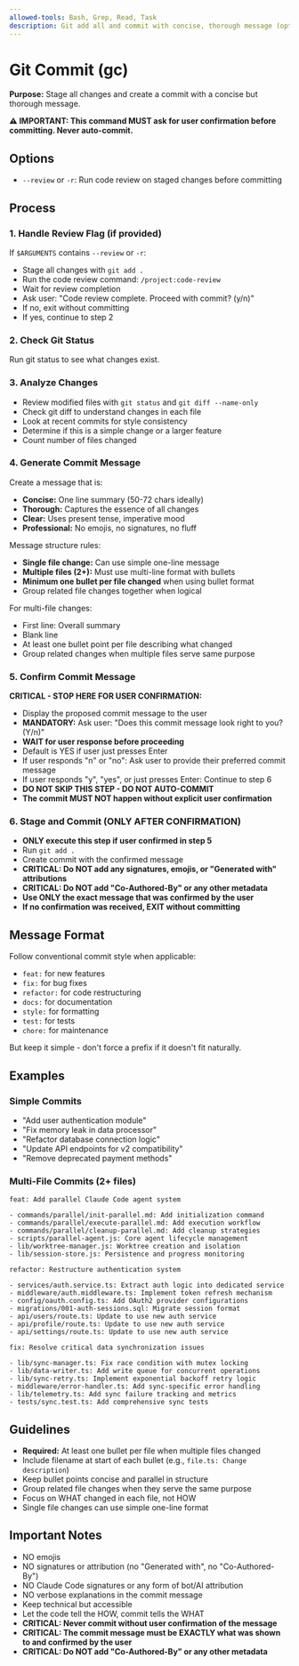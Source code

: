 ```yaml
---
allowed-tools: Bash, Grep, Read, Task
description: Git add all and commit with concise, thorough message (optional --review flag)
---
```


# Git Commit (gc)

**Purpose:** Stage all changes and create a commit with a concise but thorough message.

**⚠️ IMPORTANT: This command MUST ask for user confirmation before committing. Never auto-commit.**

## Options

- `--review` or `-r`: Run code review on staged changes before committing

## Process

### 1. Handle Review Flag (if provided)

If `$ARGUMENTS` contains `--review` or `-r`:
- Stage all changes with `git add .`
- Run the code review command: `/project:code-review`
- Wait for review completion
- Ask user: "Code review complete. Proceed with commit? (y/n)"
- If no, exit without committing
- If yes, continue to step 2

### 2. Check Git Status

Run git status to see what changes exist.

### 3. Analyze Changes

- Review modified files with `git status` and `git diff --name-only`
- Check git diff to understand changes in each file
- Look at recent commits for style consistency
- Determine if this is a simple change or a larger feature
- Count number of files changed

### 4. Generate Commit Message

Create a message that is:
- **Concise:** One line summary (50-72 chars ideally)
- **Thorough:** Captures the essence of all changes
- **Clear:** Uses present tense, imperative mood
- **Professional:** No emojis, no signatures, no fluff

Message structure rules:
- **Single file change:** Can use simple one-line message
- **Multiple files (2+):** Must use multi-line format with bullets
- **Minimum one bullet per file changed** when using bullet format
- Group related file changes together when logical

For multi-file changes:
- First line: Overall summary
- Blank line
- At least one bullet point per file describing what changed
- Group related changes when multiple files serve same purpose

### 5. Confirm Commit Message

**CRITICAL - STOP HERE FOR USER CONFIRMATION:**
- Display the proposed commit message to the user
- **MANDATORY:** Ask user: "Does this commit message look right to you? (Y/n)"
- **WAIT for user response before proceeding**
- Default is YES if user just presses Enter
- If user responds "n" or "no": Ask user to provide their preferred commit message
- If user responds "y", "yes", or just presses Enter: Continue to step 6
- **DO NOT SKIP THIS STEP - DO NOT AUTO-COMMIT**
- **The commit MUST NOT happen without explicit user confirmation**

### 6. Stage and Commit (ONLY AFTER CONFIRMATION)

- **ONLY execute this step if user confirmed in step 5**
- Run `git add .`
- Create commit with the confirmed message
- **CRITICAL: Do NOT add any signatures, emojis, or "Generated with" attributions**
- **CRITICAL: Do NOT add "Co-Authored-By" or any other metadata**
- **Use ONLY the exact message that was confirmed by the user**
- **If no confirmation was received, EXIT without committing**

## Message Format

Follow conventional commit style when applicable:
- `feat:` for new features
- `fix:` for bug fixes
- `refactor:` for code restructuring
- `docs:` for documentation
- `style:` for formatting
- `test:` for tests
- `chore:` for maintenance

But keep it simple - don't force a prefix if it doesn't fit naturally.

## Examples

### Simple Commits
- "Add user authentication module"
- "Fix memory leak in data processor"
- "Refactor database connection logic"
- "Update API endpoints for v2 compatibility"
- "Remove deprecated payment methods"

### Multi-File Commits (2+ files)
```
feat: Add parallel Claude Code agent system

- commands/parallel/init-parallel.md: Add initialization command
- commands/parallel/execute-parallel.md: Add execution workflow
- commands/parallel/cleanup-parallel.md: Add cleanup strategies
- scripts/parallel-agent.js: Core agent lifecycle management
- lib/worktree-manager.js: Worktree creation and isolation
- lib/session-store.js: Persistence and progress monitoring
```

```
refactor: Restructure authentication system

- services/auth.service.ts: Extract auth logic into dedicated service
- middleware/auth.middleware.ts: Implement token refresh mechanism
- config/oauth.config.ts: Add OAuth2 provider configurations
- migrations/001-auth-sessions.sql: Migrate session format
- api/users/route.ts: Update to use new auth service
- api/profile/route.ts: Update to use new auth service
- api/settings/route.ts: Update to use new auth service
```

```
fix: Resolve critical data synchronization issues

- lib/sync-manager.ts: Fix race condition with mutex locking
- lib/data-writer.ts: Add write queue for concurrent operations
- lib/sync-retry.ts: Implement exponential backoff retry logic
- middleware/error-handler.ts: Add sync-specific error handling
- lib/telemetry.ts: Add sync failure tracking and metrics
- tests/sync.test.ts: Add comprehensive sync tests
```

## Guidelines

- **Required:** At least one bullet per file when multiple files changed
- Include filename at start of each bullet (e.g., `file.ts: Change description`)
- Keep bullet points concise and parallel in structure
- Group related file changes when they serve the same purpose
- Focus on WHAT changed in each file, not HOW
- Single file changes can use simple one-line format

## Important Notes

- NO emojis
- NO signatures or attribution (no "Generated with", no "Co-Authored-By")
- NO Claude Code signatures or any form of bot/AI attribution
- NO verbose explanations in the commit message
- Keep technical but accessible
- Let the code tell the HOW, commit tells the WHAT
- **CRITICAL: Never commit without user confirmation of the message**
- **CRITICAL: The commit message must be EXACTLY what was shown to and confirmed by the user**
- **CRITICAL: Do NOT add "Co-Authored-By" or any other metadata**
